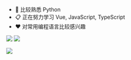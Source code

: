 - 🔭 比较熟悉 Python
- 📋 正在努力学习 Vue, JavaScript, TypeScript
- ❤️ 对常用编程语言比较感兴趣

[![](https://gh.api-go.asia/https://raw.githubusercontent.com/CoolPlayLin/CoolPlayLin/master/metrics.classic.svg)](https://github.com/CoolPlayLin)
[![](https://gh.api-fast.eu.org/api?username=CoolPlayLin&count_private=true&show_icons=true)](https://github.com/CoolPlayLin)

[![](https://gh.api-go.asia/https://raw.githubusercontent.com/CoolPlayLin/CoolPlayLin/master/photo.png)](https://github.com/CoolPlayLin)
